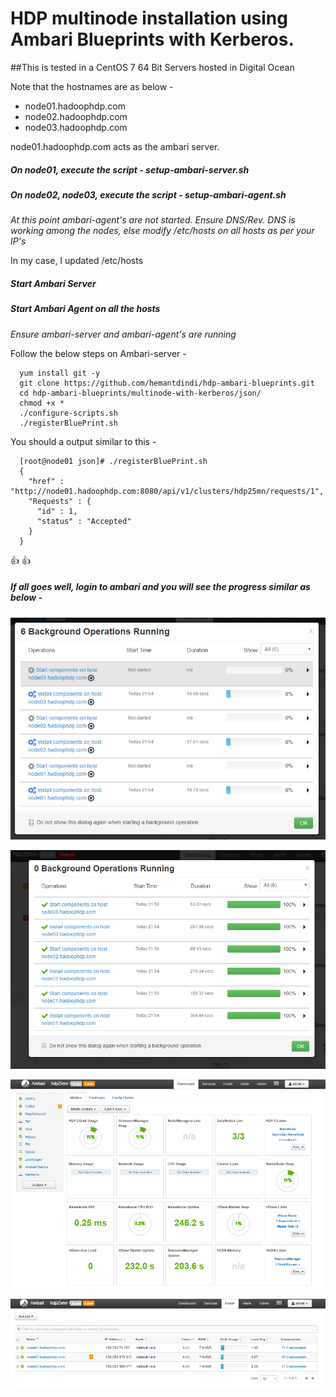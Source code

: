 # HDP multinode installation using Ambari Blueprints with Kerberos.

##This is tested in a CentOS 7 64 Bit Servers hosted in Digital Ocean

Note that the hostnames are as below - 

* node01.hadoophdp.com 
* node02.hadoophdp.com 
* node03.hadoophdp.com 

node01.hadoophdp.com acts as the ambari server.

##### On node01, execute the script - setup-ambari-server.sh
##### On node02, node03, execute the script - setup-ambari-agent.sh

_At this point ambari-agent's are not started._
_Ensure DNS/Rev. DNS is working among the nodes, else modify /etc/hosts on all hosts as per your IP's_

In my case, I updated /etc/hosts 

##### Start Ambari Server
##### Start Ambari Agent on all the hosts
_Ensure ambari-server and ambari-agent's are running_

Follow the below steps on Ambari-server - 

      yum install git -y
      git clone https://github.com/hemantdindi/hdp-ambari-blueprints.git
      cd hdp-ambari-blueprints/multinode-with-kerberos/json/
      chmod +x *
      ./configure-scripts.sh
      ./registerBluePrint.sh

You should a output similar to this - 

      [root@node01 json]# ./registerBluePrint.sh
      {
        "href" : "http://node01.hadoophdp.com:8080/api/v1/clusters/hdp25mn/requests/1",
        "Requests" : {
          "id" : 1,
          "status" : "Accepted"
        }
      }

:+1: :+1: 

##### If all goes well, login to ambari and you will see the progress similar as below - 

![Alt text](./images/img-1.PNG)

![Alt text](./images/img-2.PNG)

![Alt text](./images/img-3.PNG)

![Alt text](./images/img-4.PNG)
